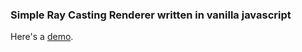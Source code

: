 ### Simple Ray Casting Renderer written in vanilla javascript

Here's a [demo](https://vitormanfredini.github.io/raycastingjs/).